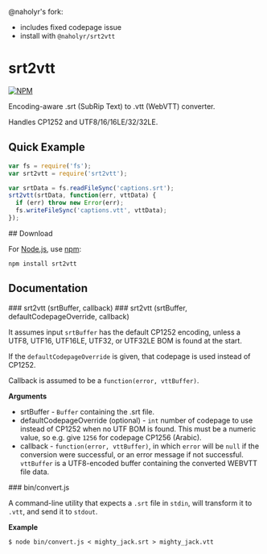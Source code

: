 @naholyr's fork:

* includes fixed codepage issue
* install with ``@naholyr/srt2vtt``

# srt2vtt

[![NPM](https://nodei.co/npm/srt2vtt.png)](https://nodei.co/npm/srt2vtt/)

Encoding-aware .srt (SubRip Text) to .vtt (WebVTT) converter.

Handles CP1252 and UTF8/16/16LE/32/32LE.

## Quick Example

```javascript
var fs = require('fs');
var srt2vtt = require('srt2vtt');

var srtData = fs.readFileSync('captions.srt');
srt2vtt(srtData, function(err, vttData) {
  if (err) throw new Error(err);
  fs.writeFileSync('captions.vtt', vttData);
});
```

<a name="download" />
## Download

For [Node.js](http://nodejs.org/), use [npm](http://npmjs.org/):

    npm install srt2vtt

## Documentation

<a name="srt2vtt" />
### srt2vtt (srtBuffer, callback)
### srt2vtt (srtBuffer, defaultCodepageOverride, callback)

It assumes input `srtBuffer` has the default CP1252 encoding, unless a UTF8, UTF16, UTF16LE, UTF32, or UTF32LE BOM is found at the start.

If the `defaultCodepageOverride` is given, that codepage is used instead of CP1252.

Callback is assumed to be a `function(error, vttBuffer)`.

__Arguments__

* srtBuffer - `Buffer` containing the .srt file.
* defaultCodepageOverride (optional) - `int` number of codepage to use instead of CP1252 when no UTF BOM is found.  This must be a numeric value, so e.g. give `1256` for codepage CP1256 (Arabic).
* callback - `function(error, vttBuffer)`, in which `error` will be `null` if the conversion were successful, or an error message if not successful.  `vttBuffer` is a UTF8-encoded buffer containing the converted WEBVTT file data.

<a name="convert" />
### bin/convert.js

A command-line utility that expects a `.srt` file in `stdin`, will transform it to `.vtt`, and send it to `stdout`.

__Example__

```
$ node bin/convert.js < mighty_jack.srt > mighty_jack.vtt
```
